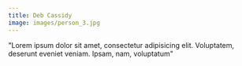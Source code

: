 ```yaml
---
title: Deb Cassidy
image: images/person_3.jpg
---
```


"Lorem ipsum dolor sit amet, consectetur adipisicing elit. Voluptatem, deserunt eveniet veniam. Ipsam, nam, voluptatum"